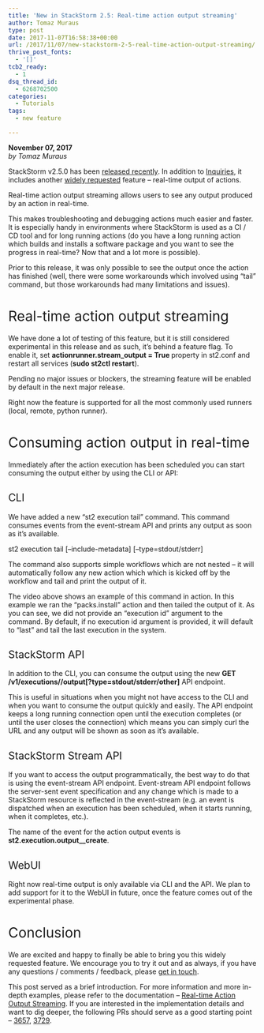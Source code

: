 ```yaml
---
title: 'New in StackStorm 2.5: Real-time action output streaming'
author: Tomaz Muraus
type: post
date: 2017-11-07T16:58:38+00:00
url: /2017/11/07/new-stackstorm-2-5-real-time-action-output-streaming/
thrive_post_fonts:
  - '[]'
tcb2_ready:
  - 1
dsq_thread_id:
  - 6268702500
categories:
  - Tutorials
tags:
  - new feature

---
```

**November 07, 2017**  
_by Tomaz Muraus_

<p dir="ltr">
  <span style="font-weight: 400;">StackStorm v2.5.0 has been </span><a href="https://stackstorm.com/2017/10/26/stackstorm-2-5-hit-streets/"><span style="font-weight: 400;">released recently</span></a><span style="font-weight: 400;">. In addition to </span><a href="https://stackstorm.com/2017/10/31/new-stackstorm-2-5-inquiries/"><span style="font-weight: 400;">Inquiries</span></a><span style="font-weight: 400;">, it includes another </span><a href="https://github.com/StackStorm/st2/issues/2175"><span style="font-weight: 400;">widely requested</span></a><span style="font-weight: 400;"> feature &#8211; real-time output of actions.</span>
</p>

<p dir="ltr">
  <span style="font-weight: 400;">Real-time action output streaming allows users to see any output produced by an action in real-time. </span>
</p>

<p dir="ltr">
  <span style="font-weight: 400;">This makes troubleshooting and debugging actions much easier and faster. It is especially handy in environments where StackStorm is used as a CI / CD tool and for long running actions (do you have a long running action which builds and installs a software package and you want to see the progress in real-time? Now that and a lot more is possible).</span>
</p>

<p dir="ltr">
  <span style="font-weight: 400;">Prior to this release, it was only possible to see the output once the action has finished (well, there were some workarounds which involved using “tail” command, but those workarounds had many limitations and issues).</span>
</p>

<p dir="ltr" style="text-align: center;">
</p>

<!--more-->

<h1 dir="ltr">
  <span style="font-weight: 400;">Real-time action output streaming</span>
</h1>

<p dir="ltr">
  <span style="font-weight: 400;">We have done a lot of testing of this feature, but it is still considered experimental in this release and as such, it’s behind a feature flag. To enable it, set </span><b>actionrunner.stream_output = True </b><span style="font-weight: 400;">property in st2.conf and restart all services (</span><b>sudo st2ctl restart</b><span style="font-weight: 400;">).</span>
</p>

<p dir="ltr">
  <span style="font-weight: 400;">Pending no major issues or blockers, the streaming feature will be enabled by default in the next major release.</span>
</p>

<p dir="ltr">
  <span style="font-weight: 400;">Right now the feature is supported for all the most commonly used runners (local, remote, python runner).</span>
</p>

<h1 dir="ltr">
  <span style="font-weight: 400;">Consuming action output in real-time</span>
</h1>

<p dir="ltr">
  <span style="font-weight: 400;">Immediately after the action execution has been scheduled you can start consuming the output either by using the CLI or API:</span>
</p>

<h2 dir="ltr">
  <span style="font-weight: 400;">CLI</span>
</h2>

<p dir="ltr">
  <span style="font-weight: 400;">We have added a new “st2 execution tail” command. This command consumes events from the event-stream API and prints any output as soon as it’s available.</span>
</p>

<p dir="ltr">
  <span>st2 execution tail <execution id> [&#8211;include-metadata] [&#8211;type=stdout/stderr]</span>
</p>

<p dir="ltr">
  <span style="font-weight: 400;">The command also supports simple workflows which are not nested &#8211; it will automatically follow any new action which which is kicked off by the workflow and tail and print the output of it.</span>
</p>

<p dir="ltr" style="text-align: center;">
</p>

<p dir="ltr">
  <span style="font-weight: 400;">The video above shows an example of this command in action. In this example we ran the “packs.install” action and then tailed the output of it. As you can see, we did not provide an “execution id” argument to the command. By default, if no execution id argument is provided, it will default to “last” and tail the last execution in the system.</span>
</p>

<h2 dir="ltr">
  <span style="font-weight: 400;">StackStorm API</span>
</h2>

<p dir="ltr">
  <span style="font-weight: 400;">In addition to the CLI, you can consume the output using the new </span><b>GET /v1/executions/<execution id>/output[?type=stdout/stderr/other]</b><span style="font-weight: 400;"> API endpoint.</span>
</p>

<p dir="ltr">
  <span style="font-weight: 400;">This is useful in situations when you might not have access to the CLI and when you want to consume the output quickly and easily. The API endpoint keeps a long running connection open until the execution completes (or until the user closes the connection) which means you can simply curl the URL and any output will be shown as soon as it’s available.</span>
</p>

<p dir="ltr">
  <span style="font-weight: 400;"></span>
</p>

<h2 dir="ltr">
  <span style="font-weight: 400;">StackStorm Stream API</span>
</h2>

<p dir="ltr">
  <span style="font-weight: 400;">If you want to access the output programmatically, the best way to do that is using the event-stream API endpoint. Event-stream API endpoint follows the server-sent event specification and any change which is made to a StackStorm resource is reflected in the event-stream (e.g. an event is dispatched when an execution has been scheduled, when it starts running, when it completes, etc.).</span>
</p>

<p dir="ltr">
  <span style="font-weight: 400;">The name of the event for the action output events is </span><b>st2.execution.output__create</b><span style="font-weight: 400;">.</span>
</p>

<p dir="ltr">
  <span style="font-weight: 400;"></span>
</p>

<h2 dir="ltr">
  <span style="font-weight: 400;">WebUI</span>
</h2>

<p dir="ltr">
  <span style="font-weight: 400;">Right now real-time output is only available via CLI and the API. We plan to add support for it to the WebUI in future, once the feature comes out of the experimental phase.</span>
</p>

<h1 dir="ltr">
  <span style="font-weight: 400;">Conclusion</span>
</h1>

<p dir="ltr">
  <span style="font-weight: 400;">We are excited and happy to finally be able to bring you this widely requested feature. We encourage you to try it out and as always, if you have any questions / comments / feedback, please </span><a href="https://stackstorm.com/#community"><span style="font-weight: 400;">get in touch</span></a><span style="font-weight: 400;">.</span>
</p>

<span style="font-weight: 400;">This post served as a brief introduction. For more information and more in-depth examples, please refer to the documentation &#8211; </span>[<span style="font-weight: 400;">Real-time Action Output Streaming</span>][1]<span style="font-weight: 400;">. If you are interested in the implementation details and want to dig deeper, the following PRs should serve as a good starting point &#8211; </span>[<span style="font-weight: 400;">3657</span>][2]<span style="font-weight: 400;">, </span>[<span style="font-weight: 400;">3729</span>][3]<span style="font-weight: 400;">.</span>

 [1]: https://docs.stackstorm.com/latest/reference/action_output_streaming.html
 [2]: https://github.com/StackStorm/st2/pull/3657
 [3]: https://github.com/StackStorm/st2/pull/3729